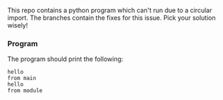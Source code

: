 This repo contains a python program which can't run due to a circular import. The branches contain the fixes for this issue. 
Pick your solution wisely!

### Program

The program should print the following:
```
hello
from main
hello
from module
```
